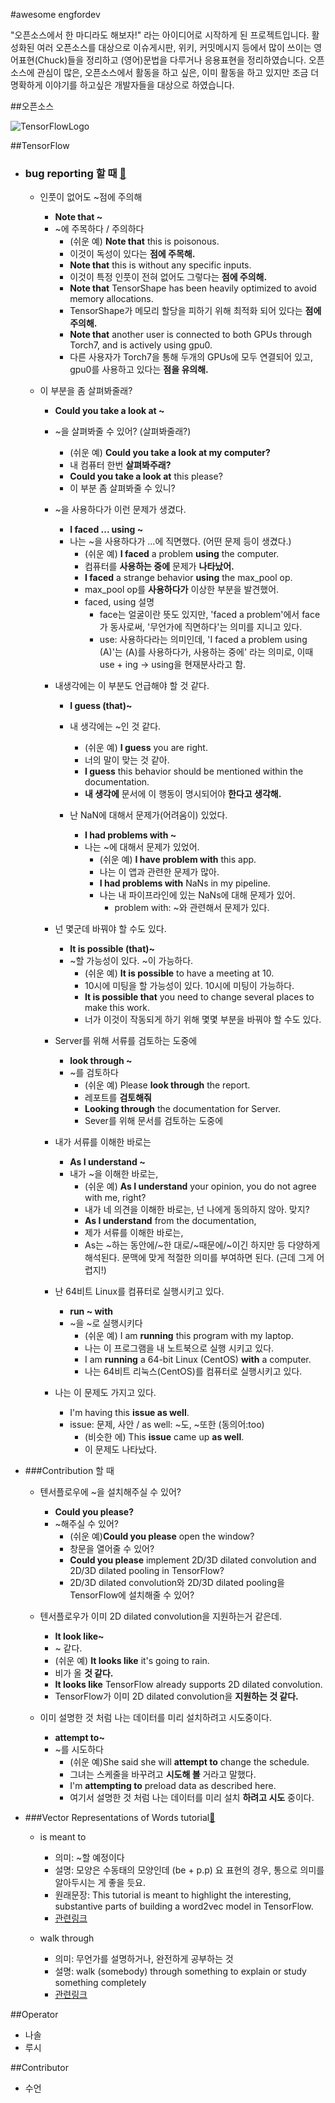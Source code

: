 #awesome engfordev

"오픈소스에서 한 마디라도 해보자!" 라는 아이디어로 시작하게 된 프로젝트입니다. 활성화된 여러 오픈소스를 대상으로 이슈게시판, 위키, 커밋메시지 등에서 많이 쓰이는 영어표현(Chuck)들을 정리하고 (영어)문법을 다루거나 응용표현을 정리하였습니다.
오픈소스에 관심이 많은, 오픈소스에서 활동을 하고 싶은, 이미 활동을 하고 있지만 조금 더 명확하게 이야기를
하고싶은 개발자들을 대상으로 하였습니다.

##오픈소스

![TensorFlowLogo](https://github.com/LucyJeong/awesome-engfordev/blob/master/opensourceLogo/tf_100.png)

##TensorFlow

  - ### bug reporting 할 때 [🔗](https://github.com/tensorflow/tensorflow/issues?q=is%3Aopen+is%3Aissue+label%3Abug)

    - 인풋이 없어도 ~점에 주의해
      - **Note that ~**
      - ~에 주목하다 / 주의하다
        - (쉬운 예) **Note that** this is poisonous.
        - 이것이 독성이 있다는 **점에 주목해.**
        - **Note that** this is without any specific inputs.
        - 이것이 특정 인풋이 전혀 없어도 그렇다는 **점에 주의해.**
        - **Note that** TensorShape has been heavily optimized to avoid memory allocations.
        - TensorShape가 메모리 할당을 피하기 위해 최적화 되어 있다는 **점에 주의해.**
        - **Note that** another user is connected to both GPUs through Torch7, and is actively using gpu0.
        - 다른 사용자가 Torch7을 통해 두개의 GPUs에 모두 연결되어 있고, gpu0를 사용하고 있다는 **점을 유의해.**
        
    - 이 부분을 좀 살펴봐줄래?
      - **Could you take a look at ~**
      - ~을 살펴봐줄 수 있어? (살펴봐줄래?)
        - (쉬운 예) **Could you take a look at my computer?**
        - 내 컴퓨터 한번 **살펴봐주래?**
        - **Could you take a look at** this please?
        - 이 부분 좀 살펴봐줄 수 있니?
        
      - ~을 사용하다가 이런 문제가 생겼다.
        - **I faced ... using ~**
        - 나는 ~을 사용하다가 ...에 직면했다. (어떤 문제 등이 생겼다.)
          - (쉬운 예) **I faced** a problem **using** the computer.
          - 컴퓨터를 **사용하는 중에** 문제가 **나타났어.**
          - **I faced** a strange behavior **using** the max_pool op.
          - max_pool op를 **사용하다가** 이상한 부분을 발견했어.
          - faced, using 설명
            - face는 얼굴이란 뜻도 있지만, 'faced a problem'에서 face가 동사로써, '무언가에 직면하다'는 의미를 지니고 있다.
            - use: 사용하다라는 의미인데, 'I faced a problem using (A)'는 (A)를 사용하다가, 사용하는 중에' 라는 의미로, 이때 use + ing -> using을 현재분사라고 함.
            
      - 내생각에는 이 부분도 언급해야 할 것 같다.
        - **I guess (that)~**
        - 내 생각에는 ~인 것 같다.
          - (쉬운 예) **I guess** you are right.
          - 너의 말이 맞는 것 같아.
          - **I guess** this behavior should be mentioned within the documentation.
          - **내 생각에** 문서에 이 행동이 명시되어야 **한다고 생각해.**
          
        - 난 NaN에 대해서 문제가(어려움이) 있었다.
          - **I had problems with ~**
          - 나는 ~에 대해서 문제가 있었어.
            - (쉬운 예) **I have problem with** this app.
            - 나는 이 앱과 관련한 문제가 많아.
            - **I had problems with** NaNs in my pipeline.
            - 나는 내 파이프라인에 있는 NaNs에 대해 문제가 있어.
              - problem with: ~와 관련해서 문제가 있다.
              
      - 넌 몇군데 바꿔야 할 수도 있다.
        - **It is possible (that)~**
        - ~할 가능성이 있다. ~이 가능하다.
          - (쉬운 예) **It is possible** to have a meeting at 10.
          - 10시에 미팅을 할 가능성이 있다. 10시에 미팅이 가능하다.
          - **It is possible that** you need to change several places to make this work.
          - 너가 이것이 작동되게 하기 위해 몇몇 부분을 바꿔야 할 수도 있다.
          
      - Server를 위해 서류를 검토하는 도중에
        - **look through ~**
        - ~를 검토하다
          - (쉬운 예) Please **look through** the report.
          - 레포트를 **검토해줘**
          - **Looking through** the documentation for Server.
          - Sever를 위해 문서를 검토하는 도중에
          
      - 내가 서류를 이해한 바로는
        - **As I understand ~**
        - 내가 ~을 이해한 바로는,
          - (쉬운 예) **As I understand** your opinion, you do not agree with me, right?
          - 내가 네 의견을 이해한 바로는, 넌 나에게 동의하지 않아. 맞지?
          - **As I understand** from the documentation,
          - 제가 서류를 이해한 바로는,
          - As는 ~하는 동안에/~한 대로/~때문에/~이긴 하지만 등 다양하게 해석된다. 문맥에 맞게 적절한 의미를 부여하면 된다. (근데 그게 어렵지!)
        
      - 난 64비트 Linux를 컴퓨터로 실행시키고 있다.
        - **run ~ with**
        - ~을 ~로 실행시키다
          - (쉬운 예) I am **running** this program with my laptop.
          - 나는 이 프로그램을 내 노트북으로 실행 시키고 있다.
          - I am **running** a 64-bit Linux (CentOS) **with** a computer.
          - 나는 64비트 리눅스(CentOS)를 컴퓨터로 실행시키고 있다.
          
      - 나는 이 문제도 가지고 있다.
        - I'm having this **issue as well**.
        - issue: 문제, 사안 / as well: ~도, ~또한 (동의어:too)
          - (비슷한 에) This **issue** came up **as well**.
          - 이 문제도 나타났다.
          
  - ###Contribution 할 때
    
      - 텐서플로우에 ~을 설치해주실 수 있어?
        - **Could you please?**
        - ~해주실 수 있어?
          - (쉬운 예)**Could you please** open the window?
          - 창문을 열어줄 수 있어?
          - **Could you please** implement 2D/3D dilated convolution and 2D/3D dilated pooling in TensorFlow?
          - 2D/3D dilated convolution와 2D/3D dilated pooling을 TensorFlow에 설치해줄 수 있어?
          
      - 텐서플로우가 이미 2D dilated convolution을 지원하는거 같은데.
        - **It look like~**
        - ~ 같다.
        - (쉬운 예) **It looks like** it's going to rain.
        - 비가 올 **것 같다.**
        - **It looks like** TensorFlow already supports 2D dilated convolution.
        - TensorFlow가 이미 2D dilated convolution을 **지원하는 것 같다.**
        
      - 이미 설명한 것 처럼 나는 데이터를 미리 설치하려고 시도중이다.
        - **attempt to~**
        - ~를 시도하다
          - (쉬운 예)She said she will **attempt to** change the schedule.
          - 그녀는 스케줄을 바꾸려고 **시도해 볼** 거라고 말했다.
          - I'm **attempting to** preload data as described here.
          - 여기서 설명한 것 처럼 나는 데이터를 미리 설치 **하려고 시도** 중이다.


- ###Vector Representations of Words tutorial[🔗](https://www.tensorflow.org/versions/r0.9/tutorials/word2vec/index.html)
  - is meant to
    - 의미: ~할 예정이다
    - 설명: 모양은 수동태의 모양인데 (be + p.p)
    요 표현의 경우, 통으로 의미를 알아두시는 게 좋을 듯요.
    - 원래문장: This tutorial is meant to highlight the interesting, substantive parts of building a word2vec model in TensorFlow.
    - [관련링크](http://endic.naver.com/enkrIdiom.nhn?sLn=kr&idiomId=3bf99b13a225409aaba4e627ef46358f&query=be+meant+to)

  - walk through
    - 의미: 무언가를 설명하거나, 완전하게 공부하는 것
    - 설명: walk (somebody) through something
to explain or study something completely
    - [관련링크](http://idioms.thefreedictionary.com/walk+through)

##Operator
- 나솔
- 루시

##Contributor
- 수언
